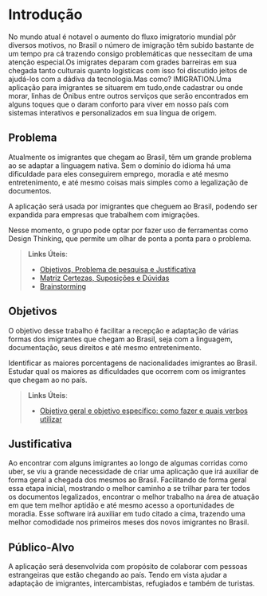 # Introdução

No mundo atual é notavel o aumento do fluxo imigratorio mundial pôr diversos motivos, no Brasil o número de imigração têm subido bastante de um tempo pra cá trazendo consigo problemáticas que nessecitam de uma atenção especial.Os imigrates deparam com grades barreiras em sua chegada tanto culturais quanto logisticas com isso foi discutido jeitos de ajudá-los com a dádiva da tecnologia.Mas como? IMIGRATION.Uma aplicação para imigrantes se situarem em tudo,onde cadastrar ou onde morar, linhas de Ônibus entre outros serviços que serão encontrados em alguns toques que o daram conforto para viver em nosso país com sistemas interativos e personalizados em sua língua de origem.
## Problema
Atualmente os imigrantes que chegam ao Brasil, têm um grande problema ao se adaptar a linguagem nativa. Sem o domínio do idioma há uma dificuldade para eles conseguirem emprego, moradia e até mesmo entretenimento, e até mesmo coisas mais simples como a legalização de documentos.

A aplicação será usada por imigrantes que cheguem ao Brasil, podendo ser expandida para empresas que trabalhem com imigrações. 

Nesse momento, o grupo pode optar por fazer uso  de ferramentas como Design Thinking, que permite um olhar de ponta a ponta para o problema.

> **Links Úteis**:
> - [Objetivos, Problema de pesquisa e Justificativa](https://medium.com/@versioparole/objetivos-problema-de-pesquisa-e-justificativa-c98c8233b9c3)
> - [Matriz Certezas, Suposições e Dúvidas](https://medium.com/educa%C3%A7%C3%A3o-fora-da-caixa/matriz-certezas-suposi%C3%A7%C3%B5es-e-d%C3%BAvidas-fa2263633655)
> - [Brainstorming](https://www.euax.com.br/2018/09/brainstorming/)

## Objetivos

O objetivo desse trabalho é facilitar a recepção e adaptação de várias formas dos imigrantes que chegam ao Brasil, seja com a linguagem, documentação, seus direitos e até mesmo entretenimento.

Identificar as maiores porcentagens de nacionalidades imigrantes ao Brasil.
Estudar qual os maiores as dificuldades que ocorrem com os imigrantes que chegam ao no país.
 
> **Links Úteis**:
> - [Objetivo geral e objetivo específico: como fazer e quais verbos utilizar](https://blog.mettzer.com/diferenca-entre-objetivo-geral-e-objetivo-especifico/)

## Justificativa

Ao encontrar com alguns imigrantes ao longo de algumas corridas como uber, se viu a grande necessidade de criar uma aplicação que irá auxiliar de forma geral a chegada dos mesmos ao Brasil. Facilitando de forma geral essa etapa inicial, mostrando o melhor caminho a se trilhar para ter todos os documentos legalizados, encontrar o melhor trabalho na área de atuação em que tem  melhor aptidão e até mesmo acesso a oportunidades de moradia. Esse software irá auxiliar em tudo citado a cima, trazendo uma melhor comodidade nos primeiros meses dos novos imigrantes no Brasil. 


## Público-Alvo

A aplicação será desenvolvida com propósito de colaborar com pessoas estrangeiras que estão chegando ao país. Tendo em vista ajudar a adaptação de imigrantes, intercambistas, refugiados e também de turistas. 
